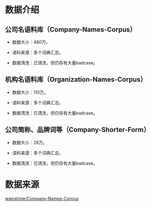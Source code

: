 # 数据介绍

## 公司名语料库（Company-Names-Corpus）

* 数据大小：480万。

* 语料来源：多个词典汇总。

* 数据清洗：已清洗，但仍存有大量badcase。

## 机构名语料库（Organization-Names-Corpus）

* 数据大小：110万。

* 语料来源：多个词典汇总。

* 数据清洗：已清洗，但仍存有大量badcase。

## 公司简称、品牌词等（Company-Shorter-Form）

* 数据大小：28万。

* 语料来源：多个词典汇总。

* 数据清洗：已清洗，但仍存有大量badcase。

# 数据来源

[wainshine/Company-Names-Corpus](https://github.com/wainshine/Company-Names-Corpus)
